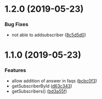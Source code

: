 <!-- markdownlint-disable MD001 -->
<!-- markdownlint-disable MD012 -->
# 1.2.0 (2019-05-23)


### Bug Fixes

* not able to addsubscriber ([8c5d5d0](https://github.com/Ratedd/restify-api-server/commit/8c5d5d0))

# 1.1.0 (2019-05-23)


### Features

* allow addition of answer in faqs ([bcbc0f3](https://github.com/Ratedd/restify-api-server/commit/bcbc0f3))
* getSubscriberById ([d63c343](https://github.com/Ratedd/restify-api-server/commit/d63c343))
* getSubscribers() ([bd3a55f](https://github.com/Ratedd/restify-api-server/commit/bd3a55f))
